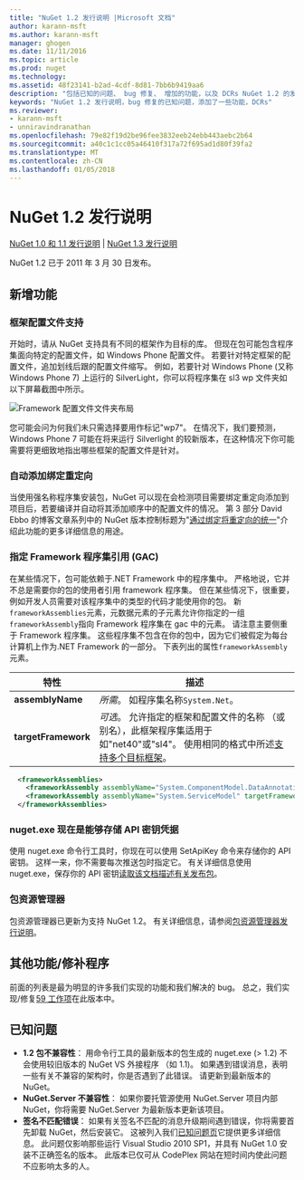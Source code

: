 ```yaml
---
title: "NuGet 1.2 发行说明 |Microsoft 文档"
author: karann-msft
ms.author: karann-msft
manager: ghogen
ms.date: 11/11/2016
ms.topic: article
ms.prod: nuget
ms.technology: 
ms.assetid: 48f23141-b2ad-4cdf-8d81-7bb6b9419aa6
description: "包括已知的问题、 bug 修复、 增加的功能，以及 DCRs NuGet 1.2 的发行说明。"
keywords: "NuGet 1.2 发行说明，bug 修复的已知问题，添加了一些功能，DCRs"
ms.reviewer:
- karann-msft
- unniravindranathan
ms.openlocfilehash: 79e82f19d2be96fee3832eeb24ebb443aebc2b64
ms.sourcegitcommit: a40c1c1cc05a46410f317a72f695ad1d80f39fa2
ms.translationtype: MT
ms.contentlocale: zh-CN
ms.lasthandoff: 01/05/2018
---
```

# <a name="nuget-12-release-notes"></a>NuGet 1.2 发行说明

[NuGet 1.0 和 1.1 发行说明](../release-notes/nuget-1.1.md) | [NuGet 1.3 发行说明](../release-notes/nuget-1.3.md)

NuGet 1.2 已于 2011 年 3 月 30 日发布。

## <a name="new-features"></a>新增功能

### <a name="framework-profile-support"></a>框架配置文件支持

开始时，请从 NuGet 支持具有不同的框架作为目标的库。 但现在包可能包含程序集面向特定的配置文件，如 Windows Phone 配置文件。 若要针对特定框架的配置文件，追加划线后跟的配置文件缩写。 例如，若要针对 Windows Phone (又称 Windows Phone 7) 上运行的 SilverLight，你可以将程序集在 sl3 wp 文件夹如以下屏幕截图中所示。

![Framework 配置文件文件夹布局](./media/framework-profile-support.png)

您可能会问为何我们未只需选择要用作标记"wp7"。 在情况下，我们要预测，Windows Phone 7 可能在将来运行 Silverlight 的较新版本，在这种情况下你可能需要将更细致地指出哪些框架的配置文件是针对。

### <a name="automatically-add-binding-redirects"></a>自动添加绑定重定向

当使用强名称程序集安装包，NuGet 可以现在会检测项目需要绑定重定向添加到项目后，若要编译并自动将其添加顺序中的配置文件的情况。 第 3 部分 David Ebbo 的博客文章系列中的 NuGet 版本控制标题为"[通过绑定将重定向的统一](http://blog.davidebbo.com/2011/01/nuget-versioning-part-3-unification-via.html)"介绍此功能的更多详细信息的用途。

<a name="framework-assembly-refs"></a>

### <a name="specifying-framework-assembly-references-gac"></a>指定 Framework 程序集引用 (GAC)

在某些情况下，包可能依赖于.NET Framework 中的程序集中。 严格地说，它并不总是需要你的包的使用者引用 framework 程序集。 但在某些情况下，很重要，例如开发人员需要对该程序集中的类型的代码才能使用你的包。 新`frameworkAssemblies`元素，元数据元素的子元素允许你指定的一组`frameworkAssembly`指向 Framework 程序集在 gac 中的元素。 请注意主要侧重于 Framework 程序集。
这些程序集不包含在你的包中，因为它们被假定为每台计算机上作为.NET Framework 的一部分。 下表列出的属性`frameworkAssembly`元素。


|特性 |描述|
|----------------|-----------|
|**assemblyName**|*所需*。 如程序集名称`System.Net`。|
|**targetFramework**|*可选*。 允许指定的框架和配置文件的名称 （或别名），此框架程序集适用于如"net40"或"sl4"。 使用相同的格式中所述[支持多个目标框架](../create-packages/supporting-multiple-target-frameworks.md)。|

```xml
  <frameworkAssemblies>
    <frameworkAssembly assemblyName="System.ComponentModel.DataAnnotations" targetFramework="net40" />
    <frameworkAssembly assemblyName="System.ServiceModel" targetFramework="net40" />
  </frameworkAssemblies>
```

### <a name="nugetexe-now-is-able-to-store-api-key-credentials"></a>nuget.exe 现在是能够存储 API 密钥凭据

使用 nuget.exe 命令行工具时，你现在可以使用 SetApiKey 命令来存储你的 API 密钥。 这样一来，你不需要每次推送包时指定它。 有关详细信息使用 nuget.exe，保存你的 API 密钥[读取该文档描述有关发布包](../create-packages/publish-a-package.md)。

### <a name="package-explorer"></a>包资源管理器
包资源管理器已更新为支持 NuGet 1.2。 有关详细信息，请参阅[包资源管理器发行说明](http://nuget.codeplex.com/wikipage?title=New%20features%20in%20NuGet%20Package%20Explorer%201.0)。

## <a name="other-featuresfixes"></a>其他功能/修补程序

前面的列表是最为明显的许多我们实现的功能和我们解决的 bug。 总之，我们实现/修复[59 工作项](http://nuget.codeplex.com/workitem/list/advanced?keyword=&status=All&type=All&priority=All&release=NuGet%201.2&assignedTo=All&component=All&sortField=Votes&sortDirection=Descending&page=0)在此版本中。

## <a name="known-issues"></a>已知问题

* **1.2 包不兼容性**： 用命令行工具的最新版本的包生成的 nuget.exe (> 1.2) 不会使用较旧版本的 NuGet VS 外接程序 （如 1.1)。 如果遇到错误消息，表明一些有关不兼容的架构时，你是否遇到了此错误。 请更新到最新版本的 NuGet。
* **NuGet.Server 不兼容性**： 如果你要托管源使用 NuGet.Server 项目内部 NuGet，你将需要 NuGet.Server 为最新版本更新该项目。
* **签名不匹配错误**： 如果有关签名不匹配的消息升级期间遇到错误，你将需要首先卸载 NuGet，然后安装它。 这被列入我们[已知问题页](../release-notes/Known-Issues.md)它提供更多详细信息。 此问题仅影响那些运行 Visual Studio 2010 SP1，并具有 NuGet 1.0 安装不正确签名的版本。 此版本已仅可从 CodePlex 网站在短时间内使此问题不应影响太多的人。